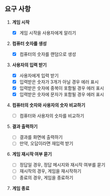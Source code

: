 ## 요구 사항

1. **게임 시작**

   - [x] 게임 시작을 사용자에게 알리기

2. **컴퓨터 숫자를 생성**

   - [x] 컴퓨터의 숫자를 랜덤으로 생성

3. **사용자의 입력 받기**

   - [x] 사용자에게 입력 받기
   - [x] 입력받은 숫자가 3개가 아닐 경우 에러 표시
   - [x] 입력받은 숫자에 중복이 포함될 경우 에러 표시
   - [x] 입력받은 숫자에 문자가 포함될 경우 에러 표시

4. **컴퓨터의 숫자와 사용자의 숫자 비교하기**

   - [ ] 컴퓨터와 사용자의 숫자를 비교하기

5. **결과 출력하기**

   - [ ] 결과를 화면에 출력하기
   - [ ] 만약, 오답이라면 재입력 받기

6. **게임 재시작 여부 묻기**

   - [ ] 정답일 경우, 정답 메시지와 재시작 여부를 묻기
   - [ ] 재시작의 경우, 게임을 재시작하기
   - [ ] 종료의 경우, 게임을 종료하기

7. **게임 종료**
